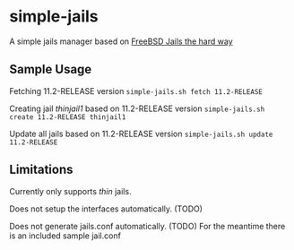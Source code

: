 # simple-jails
A simple jails manager based on [FreeBSD Jails the hard way](https://clinta.github.io/freebsd-jails-the-hard-way/)


## Sample Usage

Fetching 11.2-RELEASE version
```simple-jails.sh fetch 11.2-RELEASE```


Creating jail _thinjail1_ based on 11.2-RELEASE version
```simple-jails.sh create 11.2-RELEASE thinjail1```


Update all jails based on 11.2-RELEASE version
```simple-jails.sh update 11.2-RELEASE```


## Limitations

Currently only supports _thin_ jails.

Does not setup the interfaces automatically. (TODO)

Does not generate jails.conf automatically. (TODO)
For the meantime there is an included sample jail.conf
